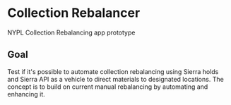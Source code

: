 # Collection Rebalancer
 NYPL Collection Rebalancing app prototype

## Goal
Test if it's possible to automate collection rebalancing using Sierra holds and Sierra API as a vehicle to direct materials to designated locations.
The concept is to build on current manual rebalancing by automating and enhancing it.

